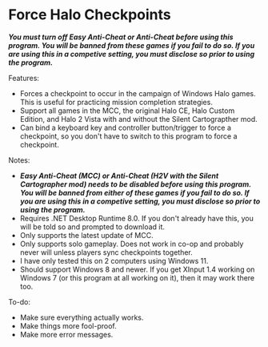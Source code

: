 # Force Halo Checkpoints
_**You must turn off Easy Anti-Cheat or Anti-Cheat before using this program. You will be banned from these games if you fail to do so. If you are using this in a competive setting, you must disclose so prior to using the program.**_

Features:
- Forces a checkpoint to occur in the campaign of Windows Halo games. This is useful for practicing mission completion strategies.
- Support all games in the MCC, the original Halo CE, Halo Custom Edition, and Halo 2 Vista with and without the Silent Cartograpther mod.
- Can bind a keyboard key and controller button/trigger to force a checkpoint, so you don't have to switch to this program to force a checkpoint.

Notes:
- _**Easy Anti-Cheat (MCC) or Anti-Cheat (H2V with the Silent Cartographer mod) needs to be disabled before using this program. You will be banned from either of these games if you fail to do so. If you are using this in a competive setting, you must disclose so prior to using the program.**_
- Requires .NET Desktop Runtime 8.0. If you don't already have this, you will be told so and prompted to download it.
- Only supports the latest update of MCC.
- Only supports solo gameplay. Does not work in co-op and probably never will unless players sync checkpoints together.
- I have only tested this on 2 computers using Windows 11.
- Should support Windows 8 and newer. If you get XInput 1.4 working on Windows 7 (or this program at all working on it), then it may work there too.

To-do:
- Make sure everything actually works.
- Make things more fool-proof.
- Make more error messages.
